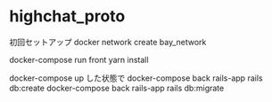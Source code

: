 # highchat_proto


初回セットアップ
docker network create bay_network

docker-compose run front yarn install

docker-compose up した状態で
docker-compose back rails-app rails db:create
docker-compose back rails-app rails db:migrate